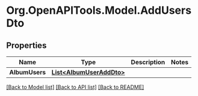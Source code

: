 # Org.OpenAPITools.Model.AddUsersDto

## Properties

Name | Type | Description | Notes
------------ | ------------- | ------------- | -------------
**AlbumUsers** | [**List&lt;AlbumUserAddDto&gt;**](AlbumUserAddDto.md) |  | 

[[Back to Model list]](../../README.md#documentation-for-models) [[Back to API list]](../../README.md#documentation-for-api-endpoints) [[Back to README]](../../README.md)

